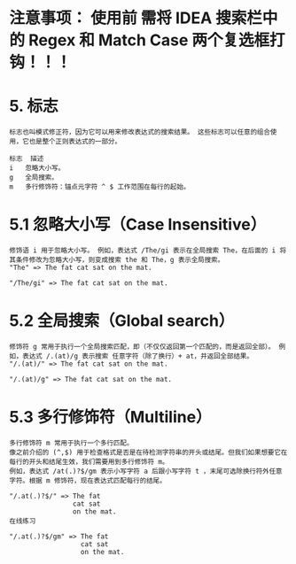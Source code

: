 # 注意事项： 使用前 需将 IDEA 搜索栏中的   Regex  和  Match Case 两个复选框打钩！！！


# 5. 标志
    标志也叫模式修正符，因为它可以用来修改表达式的搜索结果。 这些标志可以任意的组合使用，它也是整个正则表达式的一部分。
    
    标志	描述
    i	忽略大小写。
    g	全局搜索。
    m	多行修饰符：锚点元字符 ^ $ 工作范围在每行的起始。
# 5.1 忽略大小写（Case Insensitive）
    修饰语 i 用于忽略大小写。 例如，表达式 /The/gi 表示在全局搜索 The，在后面的 i 将其条件修改为忽略大小写，则变成搜索 the 和 The，g 表示全局搜索。
    "The" => The fat cat sat on the mat.
    
    "/The/gi" => The fat cat sat on the mat.
    
# 5.2 全局搜索（Global search）
    修饰符 g 常用于执行一个全局搜索匹配，即（不仅仅返回第一个匹配的，而是返回全部）。 例如，表达式 /.(at)/g 表示搜索 任意字符（除了换行）+ at，并返回全部结果。
    "/.(at)/" => The fat cat sat on the mat.
    
    "/.(at)/g" => The fat cat sat on the mat.
    
# 5.3 多行修饰符（Multiline）
    多行修饰符 m 常用于执行一个多行匹配。
    像之前介绍的 (^,$) 用于检查格式是否是在待检测字符串的开头或结尾。但我们如果想要它在每行的开头和结尾生效，我们需要用到多行修饰符 m。
    例如，表达式 /at(.)?$/gm 表示小写字符 a 后跟小写字符 t ，末尾可选除换行符外任意字符。根据 m 修饰符，现在表达式匹配每行的结尾。
    
    "/.at(.)?$/" => The fat
                    cat sat
                    on the mat.
    在线练习
    
    "/.at(.)?$/gm" => The fat
                      cat sat
                      on the mat.